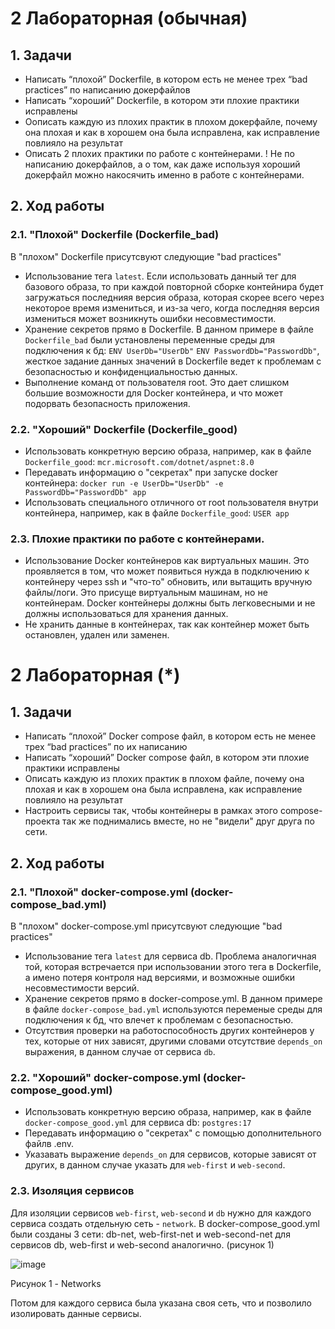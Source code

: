 # 2 Лабораторная (обычная)
## 1. Задачи
- Написать “плохой” Dockerfile, в котором есть не менее трех “bad practices” по написанию докерфайлов
- Написать “хороший” Dockerfile, в котором эти плохие практики исправлены
- Оописать каждую из плохих практик в плохом докерфайле, почему она плохая и как в хорошем она была исправлена, как исправление повлияло на результат
- Описать 2 плохих практики по работе с контейнерами. ! Не по написанию докерфайлов, а о том, как даже используя хороший докерфайл можно накосячить именно в работе с контейнерами.

## 2. Ход работы
### 2.1. "Плохой" Dockerfile (Dockerfile_bad)
В "плохом" Dockerfile присутсвуют следующие "bad practices"
- Использование тега `latest`. Если использовать данный тег для базового образа, то при каждой повторной сборке контейнира будет загружаться последнияя версия образа, которая скорее всего через некоторое время измениться, и из-за чего, когда последняя версия измениться может возникнуть ошибки несовместимости.
- Хранение секретов прямо в Dockerfile. В данном примере в файле `Dockerfile_bad` были установлены переменные среды для подключения к бд: `ENV UserDb="UserDb"` `ENV PasswordDb="PasswordDb"`, жесткое задание данных значений в Dockerfile ведет к проблемам с безопасностью и конфиденциальностью данных.
- Выполнение команд от пользователя root. Это дает слишком большие возможности для Docker контейнера, и что может подорвать безопасность приложения.

### 2.2. "Хороший" Dockerfile (Dockerfile_good)
- Использовать конкретную версию образа, например, как в файле `Dockerfile_good`: `mcr.microsoft.com/dotnet/aspnet:8.0`
- Передавать информацию о "секретах" при запуске docker контейнера: `docker run -e UserDb="UserDb" -e PasswordDb="PasswordDb" app`
- Использовать специального отличного от root пользователя внутри контейнера, например, как в файле `Dockerfile_good`: `USER app`

### 2.3. Плохие практики по работе с контейнерами.
- Использование Docker контейнеров как виртуальных машин. Это проявляется в том, что может появиться нужда в подключению к контейнеру через ssh и "что-то" обновить, или вытащить вручную файлы/логи. Это присуще виртуальным машинам, но не контейнерам. Docker контейнеры должны быть легковесными и не должны использоваться для хранения данных.
- Не хранить данные в контейнерах, так как контейнер может быть остановлен, удален или заменен.




# 2 Лабораторная (*)
## 1. Задачи
- Написать “плохой” Docker compose файл, в котором есть не менее трех “bad practices” по их написанию
- Написать “хороший” Docker compose файл, в котором эти плохие практики исправлены
- Описать каждую из плохих практик в плохом файле, почему она плохая и как в хорошем она была исправлена, как исправление повлияло на результат
- Настроить сервисы так, чтобы контейнеры в рамках этого compose-проекта так же поднимались вместе, но не "видели" друг друга по сети.


## 2. Ход работы
### 2.1. "Плохой" docker-compose.yml (docker-compose_bad.yml)
В "плохом" docker-compose.yml  присутсвуют следующие "bad practices"
- Использование тега `latest` для сервиса db. Проблема аналогичная той, которая встречается при использовании этого тега в Dockerfile, а имено потеря контроля над версиями, и возможные ошибки несовместимости версий.
- Хранение секретов прямо в docker-compose.yml. В данном примере в файле `docker-compose_bad.yml` используются переменые среды для подключения к бд, что влечет к проблемам с безопасностью.
- Отсутствия проверки на работоспособность других контейнеров у тех, которые от них зависят, другими словами отсутствие `depends_on` выражения, в данном случае от сервиса `db`.

### 2.2. "Хороший" docker-compose.yml (docker-compose_good.yml)
- Использовать конкретную версию образа, например, как в файле `docker-compose_good.yml` для сервиса db: `postgres:17`
- Передавать информацию о "секретах" с помощью дополнительного файлв .env.
- Указавать выражение `depends_on` для сервисов, которые зависят от других, в данном случае указать для `web-first` и `web-second`.

### 2.3. Изоляция сервисов
Для изоляции сервисов `web-first`, `web-second` и `db` нужно для каждого сервиса создать отдельную сеть - `network`. В docker-compose_good.yml были созданы 3 сети: db-net, web-first-net и web-second-net для сервисов  db, web-first и web-second аналогично. (рисунок 1)

![image](https://github.com/user-attachments/assets/cbe03139-7913-4388-ae39-6930732c6d6b)

Рисунок 1 - Networks

Потом для каждого сервиса была указана своя сеть, что и позволило изолировать данные сервисы.
